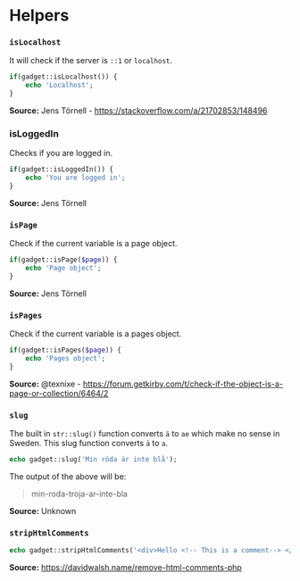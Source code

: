 # Helpers

### `isLocalhost`

It will check if the server is `::1` or `localhost`.

```php
if(gadget::isLocalhost()) {
    echo 'Localhost';
}
```

**Source:** Jens Törnell - https://stackoverflow.com/a/21702853/148496

### isLoggedIn

Checks if you are logged in.

```php
if(gadget::isLoggedIn()) {
    echo 'You are logged in';
}
```

**Source:** Jens Törnell

### `isPage`

Check if the current variable is a page object.

```php
if(gadget::isPage($page)) {
    echo 'Page object';
}
```

**Source:** Jens Törnell

### `isPages`

Check if the current variable is a pages object.

```php
if(gadget::isPages($page)) {
    echo 'Pages object';
}
```

**Source:** @texnixe - https://forum.getkirby.com/t/check-if-the-object-is-a-page-or-collection/6464/2

### `slug`

The built in `str::slug()` function converts `ä` to `ae` which make no sense in Sweden. This slug function converts `ä` to `a`.

```php
echo gadget::slug('Min röda är inte blå');
```

The output of the above will be:

>min-roda-troja-ar-inte-bla

**Source:** Unknown

### `stripHtmlComments`

```php
echo gadget::stripHtmlComments('<div>Hello <!-- This is a comment--> </div>');
```

**Source:** https://davidwalsh.name/remove-html-comments-php